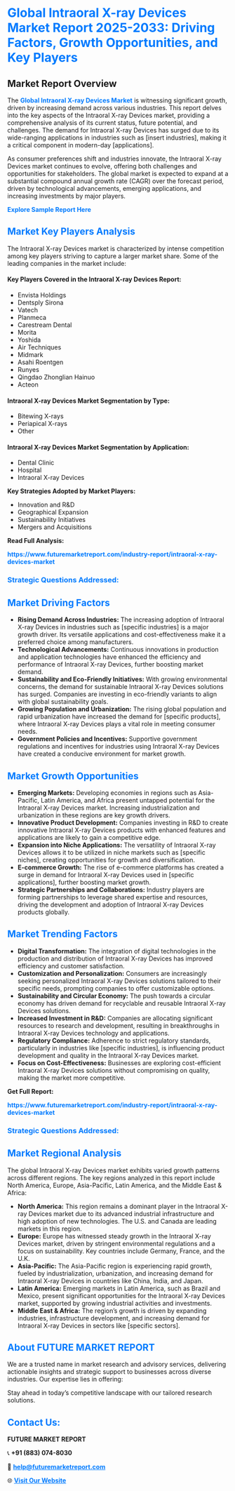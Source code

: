 <h1 style="color: #007BFF;">Global Intraoral X-ray Devices Market Report 2025-2033: Driving Factors, Growth Opportunities, and Key Players</h1>

<section id="overview">
<h2>Market Report Overview</h2>
<p>The <a href="https://www.futuremarketreport.com/industry-report/intraoral-x-ray-devices-market" style="color: #007BFF; text-decoration: none;"><strong>Global Intraoral X-ray Devices Market</strong></a> is witnessing significant growth, driven by increasing demand across various industries. This report delves into the key aspects of the Intraoral X-ray Devices market, providing a comprehensive analysis of its current status, future potential, and challenges. The demand for Intraoral X-ray Devices has surged due to its wide-ranging applications in industries such as [insert industries], making it a critical component in modern-day [applications].</p>
<p>As consumer preferences shift and industries innovate, the Intraoral X-ray Devices market continues to evolve, offering both challenges and opportunities for stakeholders. The global market is expected to expand at a substantial compound annual growth rate (CAGR) over the forecast period, driven by technological advancements, emerging applications, and increasing investments by major players.</p>
</section>

<section id="overview">
<p><a href="https://www.futuremarketreport.com/request-sample/reportId=127026" style="color: #007BFF; text-decoration: none;"><strong>Explore Sample Report Here</strong></a></p>
</section>

<section id="key-players">
<h2 style="color: #007BFF;">Market Key Players Analysis</h2>
<p>The Intraoral X-ray Devices market is characterized by intense competition among key players striving to capture a larger market share. Some of the leading companies in the market include:</p>
<h4>Key Players Covered in the Intraoral X-ray Devices Report:</h4>
<ul><li>Envista Holdings</li><li>Dentsply Sirona</li><li>Vatech</li><li>Planmeca</li><li>Carestream Dental</li><li>Morita</li><li>Yoshida</li><li>Air Techniques</li><li>Midmark</li><li>Asahi Roentgen</li><li>Runyes</li><li>Qingdao Zhonglian Hainuo</li><li>Acteon</li></ul>
<h4>Intraoral X-ray Devices Market Segmentation by Type:</h4>
<ul><li>Bitewing X-rays</li><li>Periapical X-rays</li><li>Other</li></ul>

<h4>Intraoral X-ray Devices Market Segmentation by Application:</h4>
<ul><li>Dental Clinic</li><li>Hospital</li><li>Intraoral X-ray Devices</li></ul>
<p><strong>Key Strategies Adopted by Market Players:</strong></p>
<ul>
<li>Innovation and R&D</li>
<li>Geographical Expansion</li>
<li>Sustainability Initiatives</li>
<li>Mergers and Acquisitions</li>
</ul>
</section>

<section>
<p><strong>Read Full Analysis: </strong></p><a href="https://www.futuremarketreport.com/industry-report/intraoral-x-ray-devices-market" style="color: #007BFF; text-decoration: none;"><strong>https://www.futuremarketreport.com/industry-report/intraoral-x-ray-devices-market</strong></a>
<h3 style="color: #007BFF;">Strategic Questions Addressed:</h3>
</section>

<section id="driving-factors">
<h2 style="color: #007BFF;">Market Driving Factors</h2>
<ul>
<li><strong>Rising Demand Across Industries:</strong> The increasing adoption of Intraoral X-ray Devices in industries such as [specific industries] is a major growth driver. Its versatile applications and cost-effectiveness make it a preferred choice among manufacturers.</li>
<li><strong>Technological Advancements:</strong> Continuous innovations in production and application technologies have enhanced the efficiency and performance of Intraoral X-ray Devices, further boosting market demand.</li>
<li><strong>Sustainability and Eco-Friendly Initiatives:</strong> With growing environmental concerns, the demand for sustainable Intraoral X-ray Devices solutions has surged. Companies are investing in eco-friendly variants to align with global sustainability goals.</li>
<li><strong>Growing Population and Urbanization:</strong> The rising global population and rapid urbanization have increased the demand for [specific products], where Intraoral X-ray Devices plays a vital role in meeting consumer needs.</li>
<li><strong>Government Policies and Incentives:</strong> Supportive government regulations and incentives for industries using Intraoral X-ray Devices have created a conducive environment for market growth.</li>
</ul>
</section>

<section id="growth-opportunities">
<h2 style="color: #007BFF;">Market Growth Opportunities</h2>
<ul>
<li><strong>Emerging Markets:</strong> Developing economies in regions such as Asia-Pacific, Latin America, and Africa present untapped potential for the Intraoral X-ray Devices market. Increasing industrialization and urbanization in these regions are key growth drivers.</li>
<li><strong>Innovative Product Development:</strong> Companies investing in R&D to create innovative Intraoral X-ray Devices products with enhanced features and applications are likely to gain a competitive edge.</li>
<li><strong>Expansion into Niche Applications:</strong> The versatility of Intraoral X-ray Devices allows it to be utilized in niche markets such as [specific niches], creating opportunities for growth and diversification.</li>
<li><strong>E-commerce Growth:</strong> The rise of e-commerce platforms has created a surge in demand for Intraoral X-ray Devices used in [specific applications], further boosting market growth.</li>
<li><strong>Strategic Partnerships and Collaborations:</strong> Industry players are forming partnerships to leverage shared expertise and resources, driving the development and adoption of Intraoral X-ray Devices products globally.</li>
</ul>
</section>

<section id="trending-factors">
<h2 style="color: #007BFF;">Market Trending Factors</h2>
<ul>
<li><strong>Digital Transformation:</strong> The integration of digital technologies in the production and distribution of Intraoral X-ray Devices has improved efficiency and customer satisfaction.</li>
<li><strong>Customization and Personalization:</strong> Consumers are increasingly seeking personalized Intraoral X-ray Devices solutions tailored to their specific needs, prompting companies to offer customizable options.</li>
<li><strong>Sustainability and Circular Economy:</strong> The push towards a circular economy has driven demand for recyclable and reusable Intraoral X-ray Devices solutions.</li>
<li><strong>Increased Investment in R&D:</strong> Companies are allocating significant resources to research and development, resulting in breakthroughs in Intraoral X-ray Devices technology and applications.</li>
<li><strong>Regulatory Compliance:</strong> Adherence to strict regulatory standards, particularly in industries like [specific industries], is influencing product development and quality in the Intraoral X-ray Devices market.</li>
<li><strong>Focus on Cost-Effectiveness:</strong> Businesses are exploring cost-efficient Intraoral X-ray Devices solutions without compromising on quality, making the market more competitive.</li>
</ul>
</section>

<section>
<p><strong>Get Full Report: </strong></p><a href="https://www.futuremarketreport.com/industry-report/intraoral-x-ray-devices-market" style="color: #007BFF; text-decoration: none;"><strong>https://www.futuremarketreport.com/industry-report/intraoral-x-ray-devices-market</strong></a>
<h3 style="color: #007BFF;">Strategic Questions Addressed:</h3>
</section>


<section id="regional-analysis">
<h2 style="color: #007BFF;">Market Regional Analysis</h2>
<p>The global Intraoral X-ray Devices market exhibits varied growth patterns across different regions. The key regions analyzed in this report include North America, Europe, Asia-Pacific, Latin America, and the Middle East & Africa:</p>
<ul>
<li><strong>North America:</strong> This region remains a dominant player in the Intraoral X-ray Devices market due to its advanced industrial infrastructure and high adoption of new technologies. The U.S. and Canada are leading markets in this region.</li>
<li><strong>Europe:</strong> Europe has witnessed steady growth in the Intraoral X-ray Devices market, driven by stringent environmental regulations and a focus on sustainability. Key countries include Germany, France, and the U.K.</li>
<li><strong>Asia-Pacific:</strong> The Asia-Pacific region is experiencing rapid growth, fueled by industrialization, urbanization, and increasing demand for Intraoral X-ray Devices in countries like China, India, and Japan.</li>
<li><strong>Latin America:</strong> Emerging markets in Latin America, such as Brazil and Mexico, present significant opportunities for the Intraoral X-ray Devices market, supported by growing industrial activities and investments.</li>
<li><strong>Middle East & Africa:</strong> The region’s growth is driven by expanding industries, infrastructure development, and increasing demand for Intraoral X-ray Devices in sectors like [specific sectors].</li>
</ul>
</section>

<footer>
<h2 style="color: #007BFF;">About FUTURE MARKET REPORT</h2>
<p>We are a trusted name in market research and advisory services, delivering actionable insights and strategic support to businesses across diverse industries. Our expertise lies in offering:</p>

<p>Stay ahead in today’s competitive landscape with our tailored research solutions.</p>

<h2 style="color: #007BFF;">Contact Us:</h2>
<p><strong>FUTURE MARKET REPORT</strong></p>
<p>📞 <strong>+91 (883) 074-8030</strong></p>
<p>📧 <strong><a href="mailto:help@futuremarketreport.com" style="color: #007BFF;">help@futuremarketreport.com</a></strong></p>
<p>🌐 <strong><a href="https://www.futuremarketreport.com/" style="color: #007BFF;">Visit Our Website</a></strong></p>
</footer>